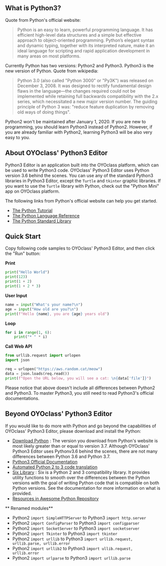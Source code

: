 ## What is Python3?

Quote from Python's official website:

> Python is an easy to learn, powerful programming language. It has efficient high-level data structures and a simple but effective approach to object-oriented programming. Python’s elegant syntax and dynamic typing, together with its interpreted nature, make it an ideal language for scripting and rapid application development in many areas on most platforms.

Currently Python has two versions: Python2 and Python3. Python3 is the new version of Python. Quote from wikipedia:

> Python 3.0 (also called "Python 3000" or "Py3K") was released on December 3, 2008. It was designed to rectify fundamental design flaws in the language—the changes required could not be implemented while retaining full backwards compatibility with the 2.x series, which necessitated a new major version number. The guiding principle of Python 3 was: "reduce feature duplication by removing old ways of doing things".

Python2 won't be maintained after January 1, 2020. If you are new to programming, you should learn Python3 instead of Python2. However, if you are already familiar with Python2, learning Python3 will be also very easy to you.


## About OYOclass' Python3 Editor

Python3 Editor is an application built into the OYOclass platform, which can be used to write Python3 code. OYOclass' Python3 Editor uses Python version 3.6 behind the scenes. You can use any of the standard Python3 libraries in Python3 Editor, except the `Turtle` and `tkinter` graphic libraries. If you want to use the `Turtle` library with Python, check out the "Python Mini" app on OYOclass platform.

The following links from Python's official website can help you get started.

* [The Python Tutorial](https://docs.python.org/3.6/tutorial/index.html)
* [The Python Language Reference](https://docs.python.org/3.6/reference/index.html)
* [The Python Standard Library](https://docs.python.org/3.6/library/index.html)


## Quick Start

Copy following code samples to OYOclass' Python3 Editor, and then click the "Run" button:

**Print**

```python
print("Hello World")
print(123)
print(1 + 2)
print(1 + 2 * 3)
```

**User Input**

```python
name = input("What's your name?\n")
age = input("How old are you?\n")
print(f"Hello {name}, you are {age} years old")
```

**Loop**

```python
for i in range(1, 6):
    print("* " * i)
```

**Call Web API**

```python
from urllib.request import urlopen
import json

req = urlopen("https://aws.random.cat/meow")
data = json.loads(req.read())
print(f"Open the URL below, you will see a cat: \n{data['file']}")
```
Please notice that above doesn't include all differences between Python2 and Python3. To master Python3, you still need to read Python3's official documentations.

## Beyond OYOclass' Python3 Editor

If you would like to do more with Python and go beyond the capabilities of OYOclass' Python3 Editor, please download and install the Python:

* [Download Python](https://www.python.org/downloads/) : The version you download from Python's website is most likely greater than or equal to version 3.7. Although OYOclass' Python3 Editor uses Pythonv3.6 behind the scenes, there are not many differences between Python 3.6 and Python 3.7.
* [Python3 Official Documentation](https://docs.python.org/3/)
* [Automated Python 2 to 3 code translation](https://docs.python.org/3/library/2to3.html)
* [Six Library](https://pypi.org/project/six/) : Six is a Python 2 and 3 compatibility library. It provides utility functions to smooth over the differences between the Python versions with the goal of writing Python code that is compatible on both Python versions. See the documentation for more information on what is provided.
* [Resources in Awesome Python Repository](https://github.com/vinta/awesome-python)

** Renamed modules**

* Python2 `import SimpleHTTPServer` to Python3 `import http.server`
* Python2 `import ConfigParser`     to Python3 `import configparser`
* Python2 `import SocketServer` 	to Python3 `import socketserver`
* Python2 `import Tkinter` 			to Python3 `import tkinter`
* Python2 `import urllib` 			to Python3 `import urllib.request, urllib.parse, urllib.error`
* Python2 `import urllib2` 			to Python3 `import ullib.request, urllib.error`
* Python2 `import urlparse` 		to Python3 `import urllib.parse`

